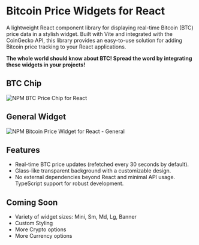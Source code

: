 # Bitcoin Price Widgets for React
A lightweight React component library for displaying real-time Bitcoin (BTC) price data in a stylish widget. Built with Vite and integrated with the CoinGecko API, this library provides an easy-to-use solution for adding Bitcoin price tracking to your React applications.

**The whole world should know about BTC! Spread the word by integrating these widgets in your projects!**

## BTC Chip
![NPM BTC Price Chip for React](https://i.imgur.com/tQmrtci.png)

## General Widget
![NPM Bitcoin Price Widget for React - General](https://i.imgur.com/4EfRy6A.png)

## Features
- Real-time BTC price updates (refetched every 30 seconds by default).
- Glass-like transparent background with a customizable design.
- No external dependencies beyond React and minimal API usage.
TypeScript support for robust development.

## Coming Soon
- Variety of widget sizes: Mini, Sm, Md, Lg, Banner
- Custom Styling
- More Crypto options
- More Currency options